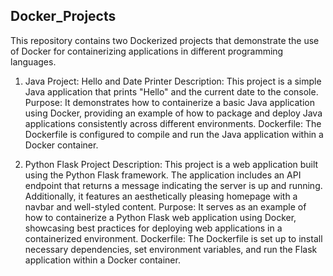 <h2> Docker_Projects </h2>
This repository contains two Dockerized projects that demonstrate the use of Docker for containerizing applications in different programming languages.

1. Java Project: Hello and Date Printer
Description: This project is a simple Java application that prints "Hello" and the current date to the console.
Purpose: It demonstrates how to containerize a basic Java application using Docker, providing an example of how to package and deploy Java applications consistently across different environments.
Dockerfile: The Dockerfile is configured to compile and run the Java application within a Docker container.

3. Python Flask Project
Description: This project is a web application built using the Python Flask framework. The application includes an API endpoint that returns a message indicating the server is up and running. Additionally, it features an aesthetically pleasing homepage with a navbar and well-styled content.
Purpose: It serves as an example of how to containerize a Python Flask web application using Docker, showcasing best practices for deploying web applications in a containerized environment.
Dockerfile: The Dockerfile is set up to install necessary dependencies, set environment variables, and run the Flask application within a Docker container.
